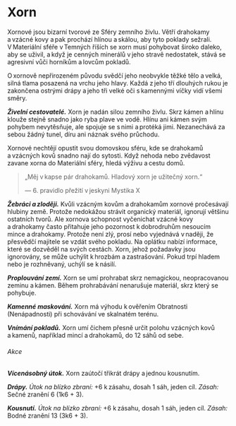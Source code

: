 # Xorn
  
Xornové jsou bizarní tvorové ze Sféry zemního živlu. Větří drahokamy a vzácné kovy a pak prochází hlínou a skálou, aby tyto poklady sežrali. V Materiální sféře v Temných říších se xorn musí pohybovat široko daleko, aby se uživil, a když je cenných minerálů v jeho stravě nedostatek, stává se agresivní vůči horníkům a lovcům pokladů.
  
O xornově nepřirozeném původu svědčí jeho neobvykle těžké tělo a velká, silná tlama posazená na vrchu jeho hlavy. Každá z jeho tří dlouhých rukou je zakončena ostrými drápy a jeho tři velké oči s kamennými víčky vidí všemi směry.
  
***Živelní cestovatelé.*** Xorn je nadán silou zemního živlu. Skrz kámen a hlínu klouže stejně snadno jako ryba plave ve vodě. Hlínu ani kámen svým pohybem nevytěsňuje, ale spojuje se s nimi a protéká jimi. Nezanechává za sebou žádný tunel, díru ani náznak svého průchodu.
  
Xornové nechtějí opustit svou domovskou sféru, kde se drahokamů a vzácných kovů snadno nají do sytosti. Když nehoda nebo zvědavost zavane xorna do Materiální sféry, hledá výživu a cestu domů.

> „Měj v kapse pár drahokamů. Hladový xorn je užitečný xorn.“
>   
> — 6. pravidlo přežití v jeskyni Mystika X  
  
***Žebráci a zloději.*** Kvůli vzácným kovům a drahokamům xornové pročesávají hlubiny země. Protože nedokážou strávit organický materiál, ignorují většinu ostatních tvorů. Ale xornova schopnost vyčenichat vzácné kovy a drahokamy často přitahuje jeho pozornost k dobrodruhům nesoucím mince a drahokamy. Protože není zlý, prosí nebo vyjednává v naději, že přesvědčí majitele se vzdát svého pokladu. Na oplátku nabízí informace, které se dozvěděl na svých cestách. Xorn, jehož požadavky jsou ignorovány, se může uchýlit k hrozbám a zastrašování. Pokud trpí hladem nebo je rozhněvaný, uchýlí se k násilí.
  
<Monster 
    title="Xorn"
    subtitle="Střední elementál, neutrální"
    armor-class="19 (přirozená zbroj)"
    hit-points="73 (7k8 + 42)"
    speed="4 sáhy, hrabání 4 sáhy"
    str="17 (+3)"
    dex="10 (+0)"
    con="22 (+6)"
    int="11 (+0)"
    wis="10 (+0)"
    cha="11 (+0)"
    saving-throws=""
    skills="Nenápadnost +3, Vnímání +6"
    damage-vulnerabilities=""
    damage-resistances="bodná, drtivá a sečná z nemagických útoků, kromě adamantinových zbraní"
    damage-immunities=""
    condition-immunities=""
    senses="vidění ve tmě 12 sáhů, citlivost na otřesy 12 sáhů, pasivní Vnímání 16"
    languages="terranština"
    challenge="5 (1 800 ZK)"
    >

***Proplouvání zemí.*** Xorn se umí prohrabat skrz nemagickou, neopracovanou zeminu a kámen. Během prohrabávání nenarušuje materiál, skrz který se pohybuje.
  
***Kamenné maskování.*** Xorn má výhodu k ověřením Obratnosti (Nenápadnosti) při schovávání ve skalnatém terénu.
  
***Vnímání pokladů.*** Xorn umí čichem přesně určit polohu vzácných kovů a kamenů, například mincí a drahokamů, do 12 sáhů od sebe.
  
###### Akce
  
***Vícenásobný útok.*** Xorn zaútočí třikrát drápy a jednou kousnutím.
  
***Drápy.*** *Útok na blízko zbraní:* +6 k zásahu, dosah 1 sáh, jeden cíl. *Zásah:* Sečné zranění 6 (1k6 + 3).
  
***Kousnutí.*** *Útok na blízko zbraní:* +6 k zásahu, dosah 1 sáh, jeden cíl. *Zásah:* Bodné zranění 13 (3k6 + 3).

</Monster>
